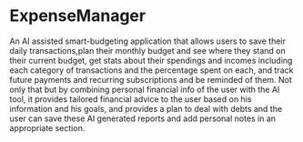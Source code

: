 # ExpenseManager
An AI assisted smart-budgeting application that allows users to save their daily transactions,plan their monthly budget and see where they stand on their current budget, get stats about their spendings and incomes including each category of transactions and the percentage spent on each, and track future payments and recurring subscriptions and be reminded of them. Not only that but by combining personal financial info of the user with the AI tool, it provides tailored financial advice to the user based on his information and his goals, and provides a plan to deal with debts and the user can save these AI generated reports and add personal notes in an appropriate section.

